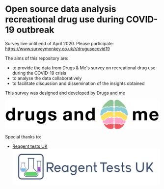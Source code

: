 # Open source data analysis recreational drug use during COVID-19 outbreak

Survey live until end of April 2020. Please participate: https://www.surveymonkey.co.uk/r/drugusecovid19

The aims of this repository are:
- to provide the data from Drugs & Me's survey on recreational drug use during the COVID-19 crisis
- to analyse the data collaboratively
- to facilitate discussion and dissemination of the insights obtained

This survey was designed and developed by [Drugs and me](https://drugsand.me/)

![d&m logo](media/Logo-Wide.png)

Special thanks to:

- [Reagent tests UK](https://www.reagent-tests.uk/)
![reagent logo](media/reagent_tests.png)

